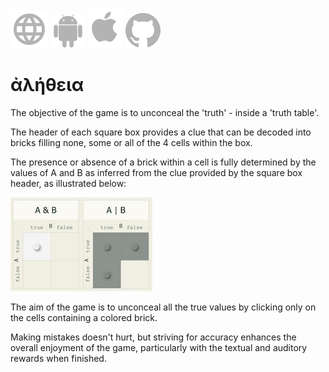 [![WWW](assets/svg/internet-svgrepo-com.svg)](https://aletheia.cthiebaud.com/) 
[![Android App Store](assets/svg/android-svgrepo-com.svg)](https://play.google.com/apps/testing/com.cthiebaud.aletheia.twa)
[![Apple App Store](assets/svg/Apple_logo_grey.svg)](https://apps.apple.com/us/app/aletheia-by-%C3%A6quologica/id6476017817)
[![Github](assets/svg/github.svg)](https://github.com/cthiebaud/truth)

# ἀλήθεια

The objective of the game is to unconceal the 'truth' - inside a 'truth table'.

The header of each square box provides a clue that can be decoded into bricks filling none, some or all of the 4 cells within the box.

The presence or absence of a brick within a cell is fully determined by the values of A and B as inferred from the clue provided by the square box header, as illustrated below: 

![example](/HOWTO-example.jpg)

The aim of the game is to unconceal all the true values ​​by clicking only on the cells containing a colored brick.

Making mistakes doesn't hurt, but striving for accuracy enhances the overall enjoyment of the game, particularly with the textual and auditory rewards when finished.
